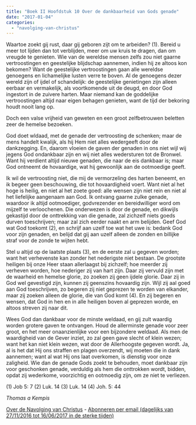 ```yaml
---
title: "Boek II Hoofdstuk 10 Over de dankbaarheid van Gods genade"
date: "2017-01-04"
categories: 
  - "navolging-van-christus"
---
```


Waartoe zoekt gij rust, daar gij geboren zijt om te arbeiden? (1). Bereid u meer tot lijden dan tot verblijden, meer om uw kruis te dragen, dan om vreugde te genieten. Wie van de wereldse mensen zelfs zou niet gaarne vertroostingen en geestelijke blijdschap aannemen, indien hij ze altoos kon bekomen? Want de geestelijke vertroostingen gaan alle wereldse genoegens en lichamelijke lusten verre te boven. Al de genoegens dezer wereld zijn of ijdel of schandelijk: de geestelijke genietingen zijn alleen eerbaar en vermakelijk, als voortkomende uit de deugd, en door God ingestort in de zuivere harten. Maar niemand kan de goddelijke vertroostingen altijd naar eigen behagen genieten, want de tijd der bekoring houdt nooit lang op.

Doch een valse vrijheid van geweten en een groot zelfbetrouwen beletten zeer de hemelse bezoeken.

God doet wldaad, met de genade der vertroosting de schenken; maar de mens handelt kwalijk, als hij Hem niet alles wedergeeft door de dankzegging. En, daarom vloeien de gaven der genaden in ons niet wijl wij jegens God ondankbaar zijn en wij niet alles wedersturen tot de Bronwel. Want hij verdient altijd nieuwe genaden, die naar de eis dankbaar is; maar God ontneemt de hovaardige, wat hij gewoonlijk aan de ootmoedige geeft.

Ik wil de vertroosting niet, die mij de vermorzeling des harten beneemt, en ik begeer geen beschouwing, die tot hovaardigheid voert. Want niet al het hoge is heilig, en niet al het zoete goed: alle wensen zijn niet rein en niet al het liefelijke aangenaam aan God. Ik ontvang gaarne zulke genade, waardoor ik altijd ootmoediger, godvrezender en bereidwilliger word om mijzelf te verloochenen. Die onderwezen is door de genade, en dikwijls gekastijd door de onttrekking van die genade, zal zichzelf niets goeds durven toeschrijven; maar zal zich eerder naakt en arm belijden. Geef God wat God toekomt (2), en schrijf aan uzelf toe wat het uwe is: bedank God voor zijn genaden, en belijd dat gij aan uzelf alleen de zonden en billijke straf voor de zonde te wijten hebt.

Stel u altijd op de laatste plaats (3), en de eerste zal u gegeven worden; want het verhevenste kan zonder het nederigste niet bestaan. De grootste heiligen bij onze Heer staan allerlaagst bij zichzelf; hoe meerder zij verheven worden, hoe nederiger zij van hart zijn. Daar zij vervuld zijn met de waarheid en hemelse glorie, zo zoeken zij geen ijdele glorie. Daar zij in God wel gevestigd zijn, kunnen zij geenszins hovaardig zijn. Wijl zij aal goed aan God toeschrijven, zo begeren zij niet geprezen te worden van elkander, maar zij zoeken alleen de glorie, die van God komt (4). En zij begeren en wensen, dat God in hen en in alle heiligen boven al geprezen worde, en altoos streven zij naar dit.

Wees God dan dankbaar voor de minste weldaad, en gij zult waardig worden grotere gaven te ontvangen. Houd de allerminste genade voor zeer groot, en het meer onaanzienlijke voor een bijzondere weldaad. Als men de waardigheid van de Gever inziet, zo zal geen gave slecht of klein wezen; want het kan niet klein wezen, wat door de Allerhoogste gegeven wordt. Ja, al is het dat Hij ons straffen en plagen overzendt, wij moeten die in dank aannemen; want al wat Hij ons laat overkomen, is dienstig voor onze zaligheid. Wie dan de genade Gods zoekt te behouden, moet dankbaar zijn voor geschonken genade, verduldig als hem die onttrokken wordt, bidden, opdat zij wederkome, voorzichtig en ootmoedig zijn, om ze niet te verliezen.

(1) Job 5: 7 (2) Luk. 14 (3) Luk. 14 (4) Joh. 5: 44

_Thomas a Kempis_

[Over de Navolging van Christus](/blog/de-navolging-van-christus-in-de-sterke-tijden/) - [Abonneren per email (dagelijks van 27/11/2016 tot 16/06/2017 in de sterke tijden)](http://eepurl.com/cg9VGT)
